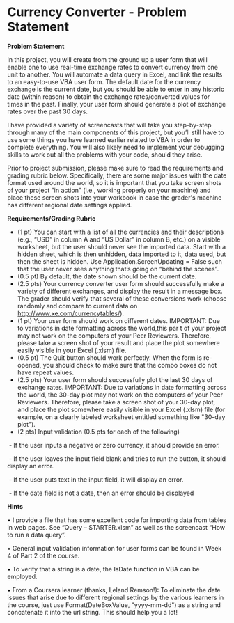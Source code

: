 # Currency Converter - Problem Statement

**Problem Statement** 

In this project, you will create from the ground up a user form that will enable one to use real-time exchange rates to convert currency from one unit to another.  You will automate a data query in Excel, and link the results to an easy-to-use VBA user form.  The default date for the currency exchange is the current date, but you should be able to enter in any historic date (within reason) to obtain the exchange rates/converted values for times in the past.  Finally, your user form should generate a plot of exchange rates over the past 30 days. 

I have provided a variety of screencasts that will take you step-by-step through many of the main components of this project, but you’ll still have to use some things you have learned earlier related to VBA in order to complete everything.  You will also likely need to implement your debugging skills to work out all the problems with your code, should they arise. 

Prior to project submission, please make sure to read the requirements and grading rubric below.  Specifically, there are some major issues with the date format used around the world, so it is important that you take screen shots of your project "in action" (i.e., working properly on your machine) and place these screen shots into your workbook in case the grader's machine has different regional date settings applied.

**Requirements/Grading Rubric**

- (1 pt) You can start with a list of all the currencies and their descriptions (e.g., “USD” in column A and “US Dollar” in column B, etc.) on a visible worksheet, but the user should never see the imported data.  Start with a hidden sheet, which is then unhidden, data imported to it, data used, but then the sheet is hidden.  Use Application.ScreenUpdating = False such that the user never sees anything that’s going on “behind the scenes”.
- (0.5 pt) By default, the date shown should be the current date.
- (2.5 pts) Your currency converter user form should successfully make a variety of different exchanges, and display the result in a message box.  The grader should verify that several of these conversions work (choose randomly and compare to current data on http://www.xe.com/currencytables/).
- (1 pt) Your user form should work on different dates.  IMPORTANT: Due to variations in date formatting across the world,this par t of your project may not work on the computers of your Peer Reviewers. Therefore, please take a screen shot of your result and place the plot somewhere easily visible in your Excel (.xlsm) file.
- (0.5 pt) The Quit button should work perfectly.  When the form is re-opened, you should check to make sure that the combo boxes do not have repeat values.
- (2.5 pts) Your user form should successfully plot the last 30 days of exchange rates.  IMPORTANT: Due to variations in date formatting across the world, the 30-day plot may not work on the computers of your Peer Reviewers.  Therefore, please take a screen shot of your 30-day plot, and place the plot somewhere easily visible in your Excel (.xlsm) file (for example, on a clearly labeled worksheet entitled something like "30-day plot").   
- (2 pts) Input validation (0.5 pts for each of the following) 

​               \- If the user inputs a negative or zero currency, it should provide an error.

​               \- If the user leaves the input field blank and tries to run the button, it should display an error.

​               \- If the user puts text in the input field, it will display an error.

​               \- If the date field is not a date, then an error should be displayed

**Hints**

•	I provide a file that has some excellent code for importing data from tables in web pages.  See “Query – STARTER.xlsm” as well as the screencast “How to run a data query”. 

•	General input validation information for user forms can be found in Week 4 of Part 2 of the course. 

•	To verify that a string is a date, the IsDate function in VBA can be employed.

• From a Coursera learner (thanks, Leland Remson!): To eliminate the date issues that arise due to different regional settings by the various learners in the course, just use Format(DateBoxValue, "yyyy-mm-dd") as a string and concatenate it into the url string.  This should help you a lot!